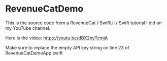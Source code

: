 # RevenueCatDemo
This is the source code from a RevenueCat / SwiftUI / Swift tutorial I did on my YouTube channel.

Here is the video: https://youtu.be/dBX2nyTcmjA

Make sure to replace the empty API key string on line 23 of RevenueCatDemoApp.swift
